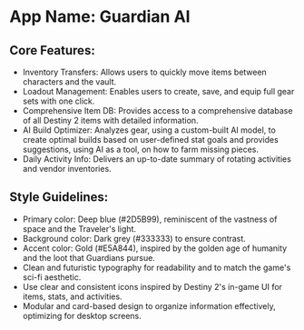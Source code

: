 # **App Name**: Guardian AI

## Core Features:

- Inventory Transfers: Allows users to quickly move items between characters and the vault.
- Loadout Management: Enables users to create, save, and equip full gear sets with one click.
- Comprehensive Item DB: Provides access to a comprehensive database of all Destiny 2 items with detailed information.
- AI Build Optimizer: Analyzes gear, using a custom-built AI model, to create optimal builds based on user-defined stat goals and provides suggestions, using AI as a tool, on how to farm missing pieces.
- Daily Activity Info: Delivers an up-to-date summary of rotating activities and vendor inventories.

## Style Guidelines:

- Primary color: Deep blue (#2D5B99), reminiscent of the vastness of space and the Traveler's light.
- Background color: Dark grey (#333333) to ensure contrast.
- Accent color: Gold (#E5A844), inspired by the golden age of humanity and the loot that Guardians pursue.
- Clean and futuristic typography for readability and to match the game's sci-fi aesthetic.
- Use clear and consistent icons inspired by Destiny 2's in-game UI for items, stats, and activities.
- Modular and card-based design to organize information effectively, optimizing for desktop screens.